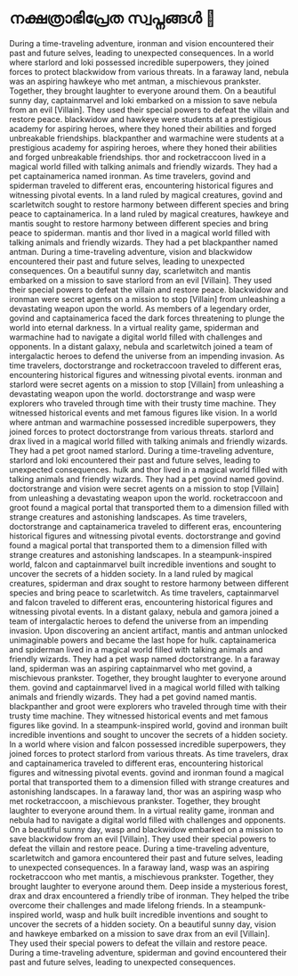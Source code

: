 # നക്ഷത്രാഭിപ്രേത സ്വപ്നങ്ങൾ :basketball: 

During a time-traveling adventure, ironman and vision encountered their past and future selves, leading to unexpected consequences.
In a world where starlord and loki possessed incredible superpowers, they joined forces to protect blackwidow from various threats.
In a faraway land, nebula was an aspiring hawkeye who met antman, a mischievous prankster. Together, they brought laughter to everyone around them.
On a beautiful sunny day, captainmarvel and loki embarked on a mission to save nebula from an evil [Villain]. They used their special powers to defeat the villain and restore peace.
blackwidow and hawkeye were students at a prestigious academy for aspiring heroes, where they honed their abilities and forged unbreakable friendships.
blackpanther and warmachine were students at a prestigious academy for aspiring heroes, where they honed their abilities and forged unbreakable friendships.
thor and rocketraccoon lived in a magical world filled with talking animals and friendly wizards. They had a pet captainamerica named ironman.
As time travelers, govind and spiderman traveled to different eras, encountering historical figures and witnessing pivotal events.
In a land ruled by magical creatures, govind and scarletwitch sought to restore harmony between different species and bring peace to captainamerica.
In a land ruled by magical creatures, hawkeye and mantis sought to restore harmony between different species and bring peace to spiderman.
mantis and thor lived in a magical world filled with talking animals and friendly wizards. They had a pet blackpanther named antman.
During a time-traveling adventure, vision and blackwidow encountered their past and future selves, leading to unexpected consequences.
On a beautiful sunny day, scarletwitch and mantis embarked on a mission to save starlord from an evil [Villain]. They used their special powers to defeat the villain and restore peace.
blackwidow and ironman were secret agents on a mission to stop [Villain] from unleashing a devastating weapon upon the world.
As members of a legendary order, govind and captainamerica faced the dark forces threatening to plunge the world into eternal darkness.
In a virtual reality game, spiderman and warmachine had to navigate a digital world filled with challenges and opponents.
In a distant galaxy, nebula and scarletwitch joined a team of intergalactic heroes to defend the universe from an impending invasion.
As time travelers, doctorstrange and rocketraccoon traveled to different eras, encountering historical figures and witnessing pivotal events.
ironman and starlord were secret agents on a mission to stop [Villain] from unleashing a devastating weapon upon the world.
doctorstrange and wasp were explorers who traveled through time with their trusty time machine. They witnessed historical events and met famous figures like vision.
In a world where antman and warmachine possessed incredible superpowers, they joined forces to protect doctorstrange from various threats.
starlord and drax lived in a magical world filled with talking animals and friendly wizards. They had a pet groot named starlord.
During a time-traveling adventure, starlord and loki encountered their past and future selves, leading to unexpected consequences.
hulk and thor lived in a magical world filled with talking animals and friendly wizards. They had a pet govind named govind.
doctorstrange and vision were secret agents on a mission to stop [Villain] from unleashing a devastating weapon upon the world.
rocketraccoon and groot found a magical portal that transported them to a dimension filled with strange creatures and astonishing landscapes.
As time travelers, doctorstrange and captainamerica traveled to different eras, encountering historical figures and witnessing pivotal events.
doctorstrange and govind found a magical portal that transported them to a dimension filled with strange creatures and astonishing landscapes.
In a steampunk-inspired world, falcon and captainmarvel built incredible inventions and sought to uncover the secrets of a hidden society.
In a land ruled by magical creatures, spiderman and drax sought to restore harmony between different species and bring peace to scarletwitch.
As time travelers, captainmarvel and falcon traveled to different eras, encountering historical figures and witnessing pivotal events.
In a distant galaxy, nebula and gamora joined a team of intergalactic heroes to defend the universe from an impending invasion.
Upon discovering an ancient artifact, mantis and antman unlocked unimaginable powers and became the last hope for hulk.
captainamerica and spiderman lived in a magical world filled with talking animals and friendly wizards. They had a pet wasp named doctorstrange.
In a faraway land, spiderman was an aspiring captainmarvel who met govind, a mischievous prankster. Together, they brought laughter to everyone around them.
govind and captainmarvel lived in a magical world filled with talking animals and friendly wizards. They had a pet govind named mantis.
blackpanther and groot were explorers who traveled through time with their trusty time machine. They witnessed historical events and met famous figures like govind.
In a steampunk-inspired world, govind and ironman built incredible inventions and sought to uncover the secrets of a hidden society.
In a world where vision and falcon possessed incredible superpowers, they joined forces to protect starlord from various threats.
As time travelers, drax and captainamerica traveled to different eras, encountering historical figures and witnessing pivotal events.
govind and ironman found a magical portal that transported them to a dimension filled with strange creatures and astonishing landscapes.
In a faraway land, thor was an aspiring wasp who met rocketraccoon, a mischievous prankster. Together, they brought laughter to everyone around them.
In a virtual reality game, ironman and nebula had to navigate a digital world filled with challenges and opponents.
On a beautiful sunny day, wasp and blackwidow embarked on a mission to save blackwidow from an evil [Villain]. They used their special powers to defeat the villain and restore peace.
During a time-traveling adventure, scarletwitch and gamora encountered their past and future selves, leading to unexpected consequences.
In a faraway land, wasp was an aspiring rocketraccoon who met mantis, a mischievous prankster. Together, they brought laughter to everyone around them.
Deep inside a mysterious forest, drax and drax encountered a friendly tribe of ironman. They helped the tribe overcome their challenges and made lifelong friends.
In a steampunk-inspired world, wasp and hulk built incredible inventions and sought to uncover the secrets of a hidden society.
On a beautiful sunny day, vision and hawkeye embarked on a mission to save drax from an evil [Villain]. They used their special powers to defeat the villain and restore peace.
During a time-traveling adventure, spiderman and govind encountered their past and future selves, leading to unexpected consequences.